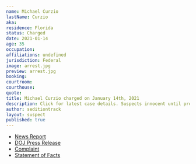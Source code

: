 ```yaml
---
name: Michael Curzio
lastName: Curzio
aka:
residence: Florida
status: Charged
date: 2021-01-14
age: 35
occupation:
affiliations: undefined
jurisdiction: Federal
image: arrest.jpg
preview: arrest.jpg
booking:
courtroom:
courthouse:
quote:
title: Michael Curzio charged on January 14th, 2021
description: Click for latest case details. Suspects innocent until proven guilty.
author: seditiontrack
layout: suspect
published: true
---
```

- [News Report](https://wjno.iheart.com/featured/florida-news/content/2021-01-08-accused-florida-dc-rioter-has-no-regrets/)
- [DOJ Press Release](https://www.justice.gov/opa/pr/thirteen-charged-federal-court-following-riot-united-states-capitol)
- [Complaint](https://www.justice.gov/opa/press-release/file/1351716/download)
- [Statement of Facts](https://www.justice.gov/opa/press-release/file/1351721/download)
